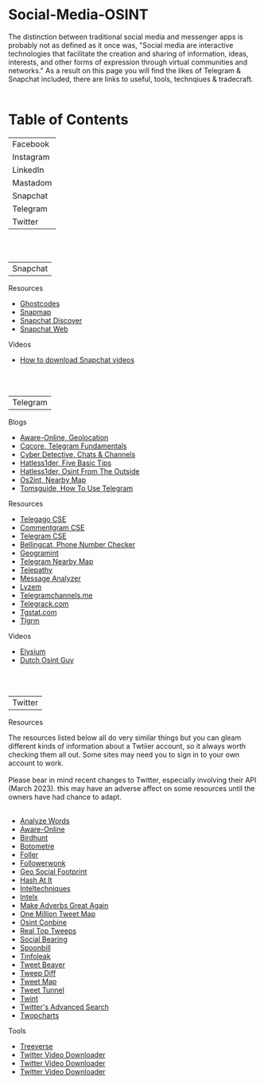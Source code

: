 # Social-Media-OSINT
The distinction between traditional social media and messenger apps is probably not as defined as it once was, "Social media are interactive technologies that facilitate the creation and sharing of information, ideas, interests, and other forms of expression through virtual communities and networks." As a result on this page you will find the likes of Telegram & Snapchat included, there are links to useful, tools, technqiues & tradecraft.
<br/>
<br/>
# Table of Contents
<table>
  <tr>
    <td>Facebook</td>
  </tr>
  <tr>
    <td>Instagram</td>
  </tr>
  <tr>
    <td>LinkedIn</td>
  </tr>
  <tr>
    <td>Mastadom</td>
  </tr>
  <tr>
    <td>Snapchat</td>
  </tr>
  <tr>
    <td>Telegram</td>
  </tr>
  <tr>
    <td>Twitter</td>
  </tr>
</table>
<br></br>
<table>
  <tr>
    <td>Snapchat</td>
  </tr>
</table>
<p>Resources</p>
 <ul>
  <li><a href="https://ghostcodes.com/">Ghostcodes</a></li>
  <li><a href="https://map.snapchat.com/">Snapmap</a></li>
  <li><a href="https://www.snapchat.com/discover">Snapchat Discover</a></li>
  <li><a href="https://accounts.snapchat.com/">Snapchat Web</a></li>
 </ul>
<p>Videos</p>
<ul>
  <li><a href="https://www.youtube.com/watch?v=17yiLinMPpk">How to download Snapchat videos</a></li>
</ul> 
<br></br>
<table>
 <tr>
  <td>Telegram</td>
 </tr>
</table>
<p>Blogs</p>
 <ul>
  <li><a href="https://www.aware-online.com/en/category/telegram-en/">Aware-Online, Geolocation</a></li>
  <li><a href="https://cqcore.uk/telegram-fundamentals/">Cqcore, Telegram Fundamentals</a></li>
  <li><a href="https://medium.com/@cyb_detective/analyzing-telegram-chats-and-channels-regular-expressions-in-osint-in-practice-48810d5b77e6">Cyber Detective, Chats & Channels</a></li>
  <li><a href="https://hatless1der.com/telegram-osint-basics-5-tips-anyone-can-do-right-now/">Hatless1der, Five Basic Tips</a></li>
  <li><a href="https://hatless1der.com/telegram-osint-from-the-outside/">Hatless1der, Osint From The Outside</a></li>
  <li><a href="https://os2int.com/toolbox/geo-monitoring-telegram-user-activity-with-telegram-nearby-map/">Os2int, Nearby Map</a></li>
  <li><a href="https://tomsguide.com/us/how-to-use-telegram,news-29636.html">Tomsguide, How To Use Telegram</a></li>
 </ul>
<p>Resources</p>
<ul>
 <li><a href="https://cse.google.com/cse?q=+&cx=006368593537057042503:efxu7xprihg#gsc.tab=0&gsc.q=%20&gsc.page=1">Telegago CSE</a></li>
 <li><a href="https://cse.google.com/cse?cx=006368593537057042503:ig4r3rz35qi#gsc.tab=0">Commentgram CSE</li>
 <li><a href="https://cse.google.com/cse?cx=004805129374225513871%3Ap8lhfo0g3hg">Telegram CSE</a></li>
 <li><a href="https://github.com/bellingcat/telegram-phone-number-checker">Bellingcat, Phone Number Checker</a></li>
 <li><a href="https://github.com/Alb-310/Geogramint">Geogramint</a></li>
 <li><a href="https://github.com/tejado/telegram-nearby-map">Telegram Nearby Map</a></li>
 <li><a href="https://github.com/jordanwildon/Telepathy">Telepathy</a></li>
 <li><a href="https://github.com/zqtay/Telegram-Message-Analyzer">Message Analyzer</a></li>
 <li><a href="https://lyzem.com/">Lyzem</a></li>
 <li><a href="https://telegramchannels.me/">Telegramchannels.me</a></li>
 <li><a href="https://telegcrack.com/">Telegrack.com</a></li>
 <li><a href="https://tgstat.com/">Tgstat.com</a></li>
 <li><a href="https://tlgrm.eu/channels">Tlgrm</a></li>
</ul>
<p>Videos</p>
<ul>
  <li><a href="https://youtube.com/c/elysium2020">Elysium</a></li>
  <li><a href="https://youtube.com/watch?v=e_aXQYq2l6U&list=PLwZhZIRPgM1mhZKlhAx7xgbbr4EuAPczi&index=6">Dutch Osint Guy</a></li>
</ul>
<br><br/>
<table>
  <tr>
  <td>Twitter</td>
  </tr>
</table>
<p>Resources</p>
The resources listed below all do very similar things but you can gleam different kinds of information about a Twtiier account, so it always worth checking them all out. Some sites may need you to sign in to your own account to work.
<br></br>
Please bear in mind recent changes to Twitter, especially involving their API (March 2023). this may have an adverse affect on some resources until the owners have had chance to adapt.
<br></br>
<ul>
 <li><a href="https://liwc.net/analyzewords/index.php">Analyze Words</a></li>
 <li><a href="http://aware-online.com/en/osint-tools/twitter-search-tool/">Aware-Online</a></li>
 <li><a href="https://birdhunt.co/">Birdhunt</a></li>
 <li><a href="https://botometer.osome.iu.edu/">Botometre</a></li>
 <li><a href="https://foller.me/">Foller</a></li>
 <li><a href="https://followerwonk.com/">Followerwonk</a></li>
 <li><a href="http://geosocialfootprint.com/">Geo Social Footprint</a></li>
 <li><a href="https://hashatit.com/">Hash At It</a></li>
 <li><a href="https://inteltechniques.com/tools/Twitter.html">Inteltechniques</a></li>
 <li><a href="https://intelx.io/tools?tab=twitter">Intelx</a></li>
 <li><a href="https://makeadverbsgreatagain.org/allegedly/">Make Adverbs Great Again</a></li>
 <li><a href="https://onemilliontweetmap.com/">One Million Tweet Map </a></li>
 <li><a href="https://osintcombine.com/social-geo-lens">Osint Conbine</a></li>
 <li><a href="https://realtoptweeps.com/rankings/">Real Top Tweeps</a></li>
 <li><a href="https://socialbearing.com/">Social Bearing</a></li>
 <li><a href="http://spoonbill.io/">Spoonbill</a></li>
 <li><a href="https://tinfoleak.com/">Tinfoleak</a></li>
 <li><a href="https://tweetbeaver.com/">Tweet Beaver</a></li>
 <li><a href="https://tweepdiff.com/">Tweep Diff</a></li>
 <li><a href="https://www.heavy.ai/demos/tweetmap">Tweet Map</a></li>
 <li><a href="https://tweettunnel.com/reverse.php">Tweet Tunnel</a></li>
 <li><a href="https://github.com/twintproject/twint">Twint</a></li>
 <li><a href="https://twitter.com/search-advanced">Twitter's Advanced Search</a></li>
 <li><a href="https://twopcharts.com/">Twopcharts</a></li>
</ul>
<p>Tools</p>
<ul>
 <li><a href="https://treeverse.app/>">Treeverse</a></li>
 <li><a href="https://www.downloadtwittervideo.com/">Twitter Video Downloader</a></li>
 <li><a href="https://twittervideodownloader.com/">Twitter Video Downloader</a></li> 
 <li><a href="https://savetweetvid.com/">Twitter Video Downloader</a></li>
</ul>


  




